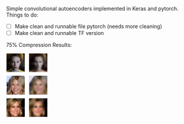 Simple convolutional autoencoders implemented in Keras and pytorch.
Things to do:
- [ ] Make clean and runnable file pytorch (needs more cleaning)
- [ ] Make clean and runnable TF version

75% Compression Results:

![75% Compression](test.png)

